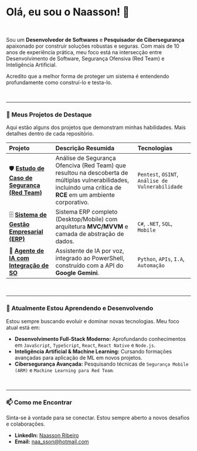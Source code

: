 # Olá, eu sou o Naasson! 👋

<br>

Sou um **Desenvolvedor de Softwares** e **Pesquisador de Cibersegurança** apaixonado por construir soluções robustas e seguras. Com mais de 10 anos de experiência prática, meu foco está na intersecção entre Desenvolvimento de Software, Segurança Ofensiva (Red Team) e Inteligência Artificial.

Acredito que a melhor forma de proteger um sistema é entendendo profundamente como construí-lo e testa-lo.

<br>

---

### 🔭 Meus Projetos de Destaque

Aqui estão alguns dos projetos que demonstram minhas habilidades. Mais detalhes dentro de cada repositório.

| Projeto | Descrição Resumida | Tecnologias |
| :--- | :--- | :--- |
| 🛡️ **[Estudo de Caso de Segurança (Red Team)](https://github.com/Naasso/Estudo-de-Caso-de-Seguranca-Red-Team)** | Análise de Segurança Ofenciva (Red Team) que resultou na descoberta de múltiplas vulnerabilidades, incluindo uma crítica de **RCE** em um ambiente corporativo. | `Pentest`, `OSINT`, `Análise de Vulnerabilidade` |
| 🗄️ **[Sistema de Gestão Empresarial (ERP)](https://github.com/Naasso/Sistema-de-Gestao-Empresarial-Full-Stack)** | Sistema ERP completo (Desktop/Mobile) com arquitetura **MVC/MVVM** e camada de abstração de dados. | `C#`, `.NET`, `SQL`, `Mobile` |
| 🤖 **[Agente de IA com Integração de SO](https://github.com/Naasso/Agente-de-IA-com-Integracao-de-SO)** | Assistente de IA por voz, integrado ao PowerShell, construído com a API do **Google Gemini**. | `Python`, `APIs`, `I.A`, `Automação` |

<br>

---

### 🌱 Atualmente Estou Aprendendo e Desenvolvendo

Estou sempre buscando evoluir e dominar novas tecnologias. Meu foco atual está em:

* **Desenvolvimento Full-Stack Moderno:** Aprofundando conhecimentos em `JavaScript`, `TypeScript`, `React`, `React Native` e `Node.js`.
* **Inteligência Artificial & Machine Learning:** Cursando formações avançadas para aplicação de ML em novos projetos.
* **Cibersegurança Avançada:** Pesquisando técnicas de `Segurança Mobile (ARM)` e `Machine Learning para Red Team`.

<br>

---

### 📫 Como me Encontrar

Sinta-se à vontade para se conectar. Estou sempre aberto a novos desafios e colaborações.

* **LinkedIn:** [Naasson Ribeiro](https://www.linkedin.com/in/NaassonRibeiro)
* **Email:** naa_sson@hotmail.com

